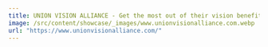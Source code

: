 ```yaml
---
title: UNION VISION ALLIANCE - Get the most out of their vision benefits
image: /src/content/showcase/_images/www.unionvisionalliance.com.webp
url: "https://www.unionvisionalliance.com/"
---
```


